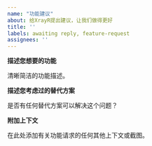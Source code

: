 ```yaml
---
name: "功能建议"
about: 给XrayR提出建议，让我们做得更好
title: ''
labels: awaiting reply, feature-request
assignees: ''
---
```


**描述您想要的功能**

清晰简洁的功能描述。

**描述您考虑过的替代方案**

是否有任何替代方案可以解决这个问题？

**附加上下文**

在此处添加有关功能请求的任何其他上下文或截图。